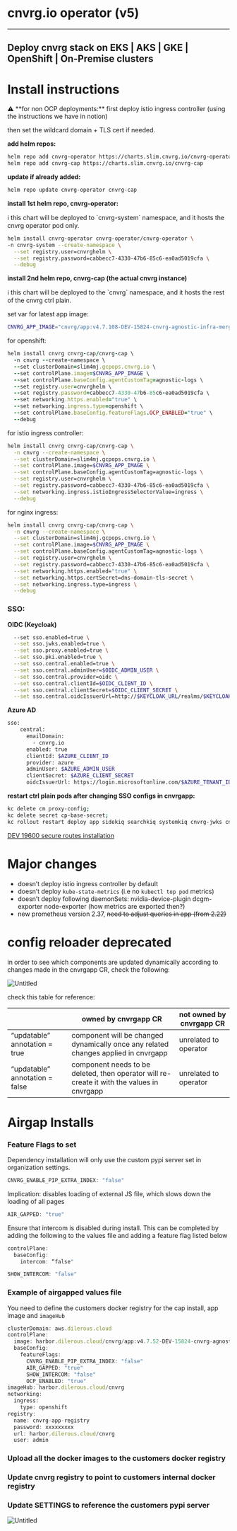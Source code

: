 # cnvrg.io operator (v5)
---

## Deploy cnvrg stack on EKS | AKS | GKE | OpenShift | On-Premise clusters

# Install instructions

<aside>
⚠️ **for non OCP deployments:**
first deploy istio ingress controller (using the instructions we have in notion)

then set the wildcard domain + TLS cert if needed.

</aside>

**add helm repos:**

```bash
helm repo add cnvrg-operator https://charts.slim.cnvrg.io/cnvrg-operator;
helm repo add cnvrg-cap https://charts.slim.cnvrg.io/cnvrg-cap
```

**update if already added:**

```bash
helm repo update cnvrg-operator cnvrg-cap
```

**install 1st helm repo, cnvrg-operator:**

<aside>
ℹ️ this chart will be deployed to `cnvrg-system` namespace,
and it hosts the cnvrg operator pod only.

</aside>

```bash
helm install cnvrg-operator cnvrg-operator/cnvrg-operator \
-n cnvrg-system --create-namespace \
  --set registry.user=cnvrghelm \
  --set registry.password=cabbecc7-4330-47b6-85c6-ea0ad5019cfa \
  --debug
```

**install 2nd helm repo, cnvrg-cap (the actual cnvrg instance)**

<aside>
ℹ️ this chart will be deployed to the `cnvrg` namespace,
and it hosts the rest of the cnvrg ctrl plain.

</aside>

set var for latest app image:

```bash
CNVRG_APP_IMAGE="cnvrg/app:v4.7.108-DEV-15824-cnvrg-agnostic-infra-merge-with-master-2"
```

for openshift:

```ruby
helm install cnvrg cnvrg-cap/cnvrg-cap \
  -n cnvrg --create-namespace \
  --set clusterDomain=slim4mj.gcpops.cnvrg.io \
  --set controlPlane.image=$CNVRG_APP_IMAGE \
  --set controlPlane.baseConfig.agentCustomTag=agnostic-logs \
  --set registry.user=cnvrghelm \
  --set registry.password=cabbecc7-4330-47b6-85c6-ea0ad5019cfa \
  --set networking.https.enabled="true" \
  --set networking.ingress.type=openshift \
  --set controlPlane.baseConfig.featureFlags.OCP_ENABLED="true" \
  --debug
```

for istio ingress controller:

```bash
helm install cnvrg cnvrg-cap/cnvrg-cap \
  -n cnvrg --create-namespace \
  --set clusterDomain=slim4mj.gcpops.cnvrg.io \
  --set controlPlane.image=$CNVRG_APP_IMAGE \
  --set controlPlane.baseConfig.agentCustomTag=agnostic-logs \
  --set registry.user=cnvrghelm \
  --set registry.password=cabbecc7-4330-47b6-85c6-ea0ad5019cfa \
  --set networking.ingress.istioIngressSelectorValue=ingress \
  --debug
```

for nginx ingress:

```bash
helm install cnvrg cnvrg-cap/cnvrg-cap \
  -n cnvrg --create-namespace \
  --set clusterDomain=slim4mj.gcpops.cnvrg.io \
  --set controlPlane.image=$CNVRG_APP_IMAGE \
  --set controlPlane.baseConfig.agentCustomTag=agnostic-logs \
  --set registry.user=cnvrghelm \
  --set registry.password=cabbecc7-4330-47b6-85c6-ea0ad5019cfa \
  --set networking.https.enabled="true" \
  --set networking.https.certSecret=dns-domain-tls-secret \
  --set networking.ingress.type=ingress \
  --debug
```

### SSO:

**OIDC (Keycloak)**

```bash
  --set sso.enabled=true \
  --set sso.jwks.enabled=true \
  --set sso.proxy.enabled=true \
  --set sso.pki.enabled=true \
  --set sso.central.enabled=true \
  --set sso.central.adminUser=$OIDC_ADMIN_USER \
  --set sso.central.provider=oidc \
  --set sso.central.clientId=$OIDC_CLIENT_ID \
  --set sso.central.clientSecret=$OIDC_CLIENT_SECRET \
  --set sso.central.oidcIssuerUrl=http://$KEYCLOAK_URL/realms/$KEYCLOAK_REALM
```

**Azure AD**

```bash
sso:
    central:
      emailDomain:
        - cnvrg.io
      enabled: true
      clientId: $AZURE_CLIENT_ID
      provider: azure
      adminUser: $AZURE_ADMIN_USER
      clientSecret: $AZURE_CLIENT_SECRET
      oidcIssuerUrl: https://login.microsoftonline.com/$AZURE_TENANT_ID/v2.0
```

**restart ctrl plain pods after changing SSO configs in cnvrgapp:**

```bash
kc delete cm proxy-config;
kc delete secret cp-base-secret;
kc rollout restart deploy app sidekiq searchkiq systemkiq cnvrg-jwks cnvrg-proxy-central sso-central
```

[DEV 19600 secure routes installation](https://www.notion.so/DEV-19600-secure-routes-installation-9f5702cf445c4a52871c5bebf003640f?pvs=21)

# Major changes

- doesn’t deploy istio ingress controller by default
- doesn’t deploy `kube-state-metrics` (i.e no `kubectl top pod` metrics)
- doesn’t deploy following daemonSets:
nvidia-device-plugin
dcgm-exporter
node-exporter (how metrics are exported then?)
- new prometheus version 2.37, ~~need to adjust queries in app (from 2.22)~~

# config reloader deprecated

in order to see which components are updated dynamically according to changes made in the cnvrgapp CR, check the following:

![Untitled](slim%20operator%206cd04e25d8e34a448186143912419a90/Untitled.png)

check this table for reference:

|  | owned by cnvrgapp CR | not owned by cnvrgapp CR |
| --- | --- | --- |
| “updatable” annotation = true | component will be changed dynamically once any related changes applied in cnvrgapp | unrelated to operator |
| “updatable” annotation = false | component needs to be deleted, then operator will re-create it with the values in cnvrgapp | unrelated to operator |

# Airgap Installs

### Feature Flags to set

Dependency installation will only use the custom pypi server set in organization settings.

```jsx
CNVRG_ENABLE_PIP_EXTRA_INDEX: "false"
```

Implication: disables loading of external JS file, which slows down the loading of all pages

```jsx
AIR_GAPPED: "true"
```

Ensure that intercom is disabled during install. This can be completed by adding the following to the values file and adding a feature flag listed below

```jsx
controlPlane:
  baseConfig:
    intercom: “false"
```

```jsx
SHOW_INTERCOM: "false"
```

### Example of airgapped values file

You need to define the customers docker registry for the cap install, app image and `imageHub`

```jsx
clusterDomain: aws.dilerous.cloud
controlPlane:
  image: harbor.dilerous.cloud/cnvrg/app:v4.7.52-DEV-15824-cnvrg-agnostic-infra-42-develop
  baseConfig:
    featureFlags:
      CNVRG_ENABLE_PIP_EXTRA_INDEX: "false"
      AIR_GAPPED: "true"
      SHOW_INTERCOM: "false"
      OCP_ENABLED: "true"
imageHub: harbor.dilerous.cloud/cnvrg
networking:
  ingress:
    type: openshift
registry:
  name: cnvrg-app-registry
  password: xxxxxxxxx
  url: harbor.dilerous.cloud/cnvrg
  user: admin
```

### Upload all the docker images to the customers docker registry

[](https://github.com/AccessibleAI/cnvrg_delivery/tree/main/scripts/export_import_images)

### Update cnvrg registry to point to customers internal docker registry

### Update SETTINGS to reference the customers pypi server

![Untitled](slim%20operator%206cd04e25d8e34a448186143912419a90/Untitled%201.png)
